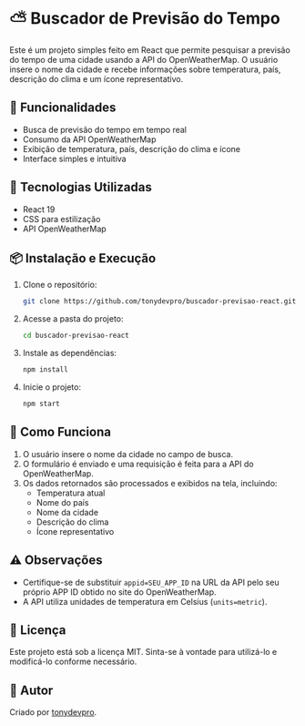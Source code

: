 # ⛅ Buscador de Previsão do Tempo

Este é um projeto simples feito em React que permite pesquisar a previsão do tempo de uma cidade usando a API do OpenWeatherMap. O usuário insere o nome da cidade e recebe informações sobre temperatura, país, descrição do clima e um ícone representativo.

## 📌 Funcionalidades

- Busca de previsão do tempo em tempo real
- Consumo da API OpenWeatherMap
- Exibição de temperatura, país, descrição do clima e ícone
- Interface simples e intuitiva

## 🚀 Tecnologias Utilizadas

- React 19
- CSS para estilização
- API OpenWeatherMap

## 📦 Instalação e Execução

1. Clone o repositório:
   ```sh
   git clone https://github.com/tonydevpro/buscador-previsao-react.git
   ```

2. Acesse a pasta do projeto:
   ```sh
   cd buscador-previsao-react
   ```

3. Instale as dependências:
   ```sh
   npm install
   ```

4. Inicie o projeto:
   ```sh
   npm start
   ```

## 🔧 Como Funciona

1. O usuário insere o nome da cidade no campo de busca.
2. O formulário é enviado e uma requisição é feita para a API do OpenWeatherMap.
3. Os dados retornados são processados e exibidos na tela, incluindo:
   - Temperatura atual
   - Nome do país
   - Nome da cidade
   - Descrição do clima
   - Ícone representativo

## ⚠️ Observações

- Certifique-se de substituir `appid=SEU_APP_ID` na URL da API pelo seu próprio APP ID obtido no site do OpenWeatherMap.
- A API utiliza unidades de temperatura em Celsius (`units=metric`).

## 📜 Licença

Este projeto está sob a licença MIT. Sinta-se à vontade para utilizá-lo e modificá-lo conforme necessário.

## 💎 Autor

Criado por [tonydevpro](https://github.com/tonydevpro).
